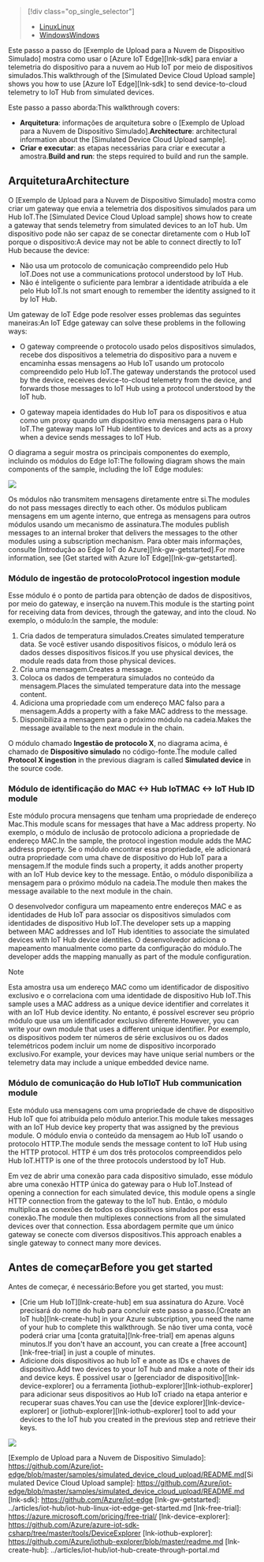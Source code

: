 > [!div class="op_single_selector"]
> * [<span data-ttu-id="061be-101">Linux</span><span class="sxs-lookup"><span data-stu-id="061be-101">Linux</span></span>](../articles/iot-hub/iot-hub-linux-iot-edge-simulated-device.md)
> * [<span data-ttu-id="061be-102">Windows</span><span class="sxs-lookup"><span data-stu-id="061be-102">Windows</span></span>](../articles/iot-hub/iot-hub-windows-iot-edge-simulated-device.md)

<span data-ttu-id="061be-103">Este passo a passo do [Exemplo de Upload para a Nuvem de Dispositivo Simulado] mostra como usar o [Azure IoT Edge][lnk-sdk] para enviar a telemetria do dispositivo para a nuvem ao Hub IoT por meio de dispositivos simulados.</span><span class="sxs-lookup"><span data-stu-id="061be-103">This walkthrough of the [Simulated Device Cloud Upload sample] shows you how to use [Azure IoT Edge][lnk-sdk] to send device-to-cloud telemetry to IoT Hub from simulated devices.</span></span>

<span data-ttu-id="061be-104">Este passo a passo aborda:</span><span class="sxs-lookup"><span data-stu-id="061be-104">This walkthrough covers:</span></span>

* <span data-ttu-id="061be-105">**Arquitetura**: informações de arquitetura sobre o [Exemplo de Upload para a Nuvem de Dispositivo Simulado].</span><span class="sxs-lookup"><span data-stu-id="061be-105">**Architecture**: architectural information about the [Simulated Device Cloud Upload sample].</span></span>
* <span data-ttu-id="061be-106">**Criar e executar**: as etapas necessárias para criar e executar a amostra.</span><span class="sxs-lookup"><span data-stu-id="061be-106">**Build and run**: the steps required to build and run the sample.</span></span>

## <a name="architecture"></a><span data-ttu-id="061be-107">Arquitetura</span><span class="sxs-lookup"><span data-stu-id="061be-107">Architecture</span></span>

<span data-ttu-id="061be-108">O [Exemplo de Upload para a Nuvem de Dispositivo Simulado] mostra como criar um gateway que envia a telemetria dos dispositivos simulados para um Hub IoT.</span><span class="sxs-lookup"><span data-stu-id="061be-108">The [Simulated Device Cloud Upload sample] shows how to create a gateway that sends telemetry from simulated devices to an IoT hub.</span></span> <span data-ttu-id="061be-109">Um dispositivo pode não ser capaz de se conectar diretamente com o Hub IoT porque o dispositivo:</span><span class="sxs-lookup"><span data-stu-id="061be-109">A device may not be able to connect directly to IoT Hub because the device:</span></span>

* <span data-ttu-id="061be-110">Não usa um protocolo de comunicação compreendido pelo Hub IoT.</span><span class="sxs-lookup"><span data-stu-id="061be-110">Does not use a communications protocol understood by IoT Hub.</span></span>
* <span data-ttu-id="061be-111">Não é inteligente o suficiente para lembrar a identidade atribuída a ele pelo Hub IoT.</span><span class="sxs-lookup"><span data-stu-id="061be-111">Is not smart enough to remember the identity assigned to it by IoT Hub.</span></span>

<span data-ttu-id="061be-112">Um gateway de IoT Edge pode resolver esses problemas das seguintes maneiras:</span><span class="sxs-lookup"><span data-stu-id="061be-112">An IoT Edge gateway can solve these problems in the following ways:</span></span>

* <span data-ttu-id="061be-113">O gateway compreende o protocolo usado pelos dispositivos simulados, recebe dos dispositivos a telemetria do dispositivo para a nuvem e encaminha essas mensagens ao Hub IoT usando um protocolo compreendido pelo Hub IoT.</span><span class="sxs-lookup"><span data-stu-id="061be-113">The gateway understands the protocol used by the device, receives device-to-cloud telemetry from the device, and forwards those messages to IoT Hub using a protocol understood by the IoT hub.</span></span>

* <span data-ttu-id="061be-114">O gateway mapeia identidades do Hub IoT para os dispositivos e atua como um proxy quando um dispositivo envia mensagens para o Hub IoT.</span><span class="sxs-lookup"><span data-stu-id="061be-114">The gateway maps IoT Hub identities to devices and acts as a proxy when a device sends messages to IoT Hub.</span></span>

<span data-ttu-id="061be-115">O diagrama a seguir mostra os principais componentes do exemplo, incluindo os módulos do Edge IoT:</span><span class="sxs-lookup"><span data-stu-id="061be-115">The following diagram shows the main components of the sample, including the IoT Edge modules:</span></span>

![][1]

<span data-ttu-id="061be-116">Os módulos não transmitem mensagens diretamente entre si.</span><span class="sxs-lookup"><span data-stu-id="061be-116">The modules do not pass messages directly to each other.</span></span> <span data-ttu-id="061be-117">Os módulos publicam mensagens em um agente interno, que entrega as mensagens para outros módulos usando um mecanismo de assinatura.</span><span class="sxs-lookup"><span data-stu-id="061be-117">The modules publish messages to an internal broker that delivers the messages to the other modules using a subscription mechanism.</span></span> <span data-ttu-id="061be-118">Para obter mais informações, consulte [Introdução ao Edge IoT do Azure][lnk-gw-getstarted].</span><span class="sxs-lookup"><span data-stu-id="061be-118">For more information, see [Get started with Azure IoT Edge][lnk-gw-getstarted].</span></span>

### <a name="protocol-ingestion-module"></a><span data-ttu-id="061be-119">Módulo de ingestão de protocolo</span><span class="sxs-lookup"><span data-stu-id="061be-119">Protocol ingestion module</span></span>

<span data-ttu-id="061be-120">Esse módulo é o ponto de partida para obtenção de dados de dispositivos, por meio do gateway, e inserção na nuvem.</span><span class="sxs-lookup"><span data-stu-id="061be-120">This module is the starting point for receiving data from devices, through the gateway, and into the cloud.</span></span> <span data-ttu-id="061be-121">No exemplo, o módulo:</span><span class="sxs-lookup"><span data-stu-id="061be-121">In the sample, the module:</span></span>

1. <span data-ttu-id="061be-122">Cria dados de temperatura simulados.</span><span class="sxs-lookup"><span data-stu-id="061be-122">Creates simulated temperature data.</span></span> <span data-ttu-id="061be-123">Se você estiver usando dispositivos físicos, o módulo lerá os dados desses dispositivos físicos.</span><span class="sxs-lookup"><span data-stu-id="061be-123">If you use physical devices, the module reads data from those physical devices.</span></span>
1. <span data-ttu-id="061be-124">Cria uma mensagem.</span><span class="sxs-lookup"><span data-stu-id="061be-124">Creates a message.</span></span>
1. <span data-ttu-id="061be-125">Coloca os dados de temperatura simulados no conteúdo da mensagem.</span><span class="sxs-lookup"><span data-stu-id="061be-125">Places the simulated temperature data into the message content.</span></span>
1. <span data-ttu-id="061be-126">Adiciona uma propriedade com um endereço MAC falso para a mensagem.</span><span class="sxs-lookup"><span data-stu-id="061be-126">Adds a property with a fake MAC address to the message.</span></span>
1. <span data-ttu-id="061be-127">Disponibiliza a mensagem para o próximo módulo na cadeia.</span><span class="sxs-lookup"><span data-stu-id="061be-127">Makes the message available to the next module in the chain.</span></span>

<span data-ttu-id="061be-128">O módulo chamado **Ingestão de protocolo X**, no diagrama acima, é chamado de **Dispositivo simulado** no código-fonte.</span><span class="sxs-lookup"><span data-stu-id="061be-128">The module called **Protocol X ingestion** in the previous diagram is called **Simulated device** in the source code.</span></span>

### <a name="mac-lt-gt-iot-hub-id-module"></a><span data-ttu-id="061be-129">Módulo de identificação do MAC &lt;-&gt; Hub IoT</span><span class="sxs-lookup"><span data-stu-id="061be-129">MAC &lt;-&gt; IoT Hub ID module</span></span>

<span data-ttu-id="061be-130">Este módulo procura mensagens que tenham uma propriedade de endereço Mac.</span><span class="sxs-lookup"><span data-stu-id="061be-130">This module scans for messages that have a Mac address property.</span></span> <span data-ttu-id="061be-131">No exemplo, o módulo de inclusão de protocolo adiciona a propriedade de endereço MAC.</span><span class="sxs-lookup"><span data-stu-id="061be-131">In the sample, the protocol ingestion module adds the MAC address property.</span></span> <span data-ttu-id="061be-132">Se o módulo encontrar essa propriedade, ele adicionará outra propriedade com uma chave de dispositivo do Hub IoT para a mensagem.</span><span class="sxs-lookup"><span data-stu-id="061be-132">If the module finds such a property, it adds another property with an IoT Hub device key to the message.</span></span> <span data-ttu-id="061be-133">Então, o módulo disponibiliza a mensagem para o próximo módulo na cadeia.</span><span class="sxs-lookup"><span data-stu-id="061be-133">The module then makes the message available to the next module in the chain.</span></span>

<span data-ttu-id="061be-134">O desenvolvedor configura um mapeamento entre endereços MAC e as identidades de Hub IoT para associar os dispositivos simulados com identidades de dispositivo Hub IoT.</span><span class="sxs-lookup"><span data-stu-id="061be-134">The developer sets up a mapping between MAC addresses and IoT Hub identities to associate the simulated devices with IoT Hub device identities.</span></span> <span data-ttu-id="061be-135">O desenvolvedor adiciona o mapeamento manualmente como parte da configuração do módulo.</span><span class="sxs-lookup"><span data-stu-id="061be-135">The developer adds the mapping manually as part of the module configuration.</span></span>

> [!NOTE]
> <span data-ttu-id="061be-136">Esta amostra usa um endereço MAC como um identificador de dispositivo exclusivo e o correlaciona com uma identidade de dispositivo Hub IoT.</span><span class="sxs-lookup"><span data-stu-id="061be-136">This sample uses a MAC address as a unique device identifier and correlates it with an IoT Hub device identity.</span></span> <span data-ttu-id="061be-137">No entanto, é possível escrever seu próprio módulo que usa um identificador exclusivo diferente.</span><span class="sxs-lookup"><span data-stu-id="061be-137">However, you can write your own module that uses a different unique identifier.</span></span> <span data-ttu-id="061be-138">Por exemplo, os dispositivos podem ter números de série exclusivos ou os dados telemétricos podem incluir um nome de dispositivo incorporado exclusivo.</span><span class="sxs-lookup"><span data-stu-id="061be-138">For example, your devices may have unique serial numbers or the telemetry data may include a unique embedded device name.</span></span>

### <a name="iot-hub-communication-module"></a><span data-ttu-id="061be-139">Módulo de comunicação do Hub IoT</span><span class="sxs-lookup"><span data-stu-id="061be-139">IoT Hub communication module</span></span>

<span data-ttu-id="061be-140">Este módulo usa mensagens com uma propriedade de chave de dispositivo Hub IoT que foi atribuída pelo módulo anterior.</span><span class="sxs-lookup"><span data-stu-id="061be-140">This module takes messages with an IoT Hub device key property that was assigned by the previous module.</span></span> <span data-ttu-id="061be-141">O módulo envia o conteúdo da mensagem ao Hub IoT usando o protocolo HTTP.</span><span class="sxs-lookup"><span data-stu-id="061be-141">The module sends the message content to IoT Hub using the HTTP protocol.</span></span> <span data-ttu-id="061be-142">HTTP é um dos três protocolos compreendidos pelo Hub IoT.</span><span class="sxs-lookup"><span data-stu-id="061be-142">HTTP is one of the three protocols understood by IoT Hub.</span></span>

<span data-ttu-id="061be-143">Em vez de abrir uma conexão para cada dispositivo simulado, esse módulo abre uma conexão HTTP única do gateway para o Hub IoT.</span><span class="sxs-lookup"><span data-stu-id="061be-143">Instead of opening a connection for each simulated device, this module opens a single HTTP connection from the gateway to the IoT hub.</span></span> <span data-ttu-id="061be-144">Então, o módulo multiplica as conexões de todos os dispositivos simulados por essa conexão.</span><span class="sxs-lookup"><span data-stu-id="061be-144">The module then multiplexes connections from all the simulated devices over that connection.</span></span> <span data-ttu-id="061be-145">Essa abordagem permite que um único gateway se conecte com diversos dispositivos.</span><span class="sxs-lookup"><span data-stu-id="061be-145">This approach enables a single gateway to connect many more devices.</span></span>

## <a name="before-you-get-started"></a><span data-ttu-id="061be-146">Antes de começar</span><span class="sxs-lookup"><span data-stu-id="061be-146">Before you get started</span></span>

<span data-ttu-id="061be-147">Antes de começar, é necessário:</span><span class="sxs-lookup"><span data-stu-id="061be-147">Before you get started, you must:</span></span>

* <span data-ttu-id="061be-148">[Crie um Hub IoT][lnk-create-hub] em sua assinatura do Azure. Você precisará do nome do hub para concluir este passo a passo.</span><span class="sxs-lookup"><span data-stu-id="061be-148">[Create an IoT hub][lnk-create-hub] in your Azure subscription, you need the name of your hub to complete this walkthrough.</span></span> <span data-ttu-id="061be-149">Se não tiver uma conta, você poderá criar uma [conta gratuita][lnk-free-trial] em apenas alguns minutos.</span><span class="sxs-lookup"><span data-stu-id="061be-149">If you don't have an account, you can create a [free account][lnk-free-trial] in just a couple of minutes.</span></span>
* <span data-ttu-id="061be-150">Adicione dois dispositivos ao hub IoT e anote as IDs e chaves de dispositivo.</span><span class="sxs-lookup"><span data-stu-id="061be-150">Add two devices to your IoT hub and make a note of their ids and device keys.</span></span> <span data-ttu-id="061be-151">É possível usar o [gerenciador de dispositivo][lnk-device-explorer] ou a ferramenta [iothub-explorer][lnk-iothub-explorer] para adicionar seus dispositivos ao Hub IoT criado na etapa anterior e recuperar suas chaves.</span><span class="sxs-lookup"><span data-stu-id="061be-151">You can use the [device explorer][lnk-device-explorer] or [iothub-explorer][lnk-iothub-explorer] tool to add your devices to the IoT hub you created in the previous step and retrieve their keys.</span></span>

![][2]

<!-- Images -->
[1]: media/iot-hub-iot-edge-simulated-selector/image1.png
[2]: media/iot-hub-iot-edge-simulated-selector/image2.png

<!-- Links -->
<span data-ttu-id="061be-152">[Exemplo de Upload para a Nuvem de Dispositivo Simulado]: https://github.com/Azure/iot-edge/blob/master/samples/simulated_device_cloud_upload/README.md</span><span class="sxs-lookup"><span data-stu-id="061be-152">[Simulated Device Cloud Upload sample]: https://github.com/Azure/iot-edge/blob/master/samples/simulated_device_cloud_upload/README.md</span></span>
[lnk-sdk]: https://github.com/Azure/iot-edge
[lnk-gw-getstarted]: ../articles/iot-hub/iot-hub-linux-iot-edge-get-started.md
[lnk-free-trial]: https://azure.microsoft.com/pricing/free-trial/
[lnk-device-explorer]: https://github.com/Azure/azure-iot-sdk-csharp/tree/master/tools/DeviceExplorer
[lnk-iothub-explorer]: https://github.com/Azure/iothub-explorer/blob/master/readme.md
[lnk-create-hub]: ../articles/iot-hub/iot-hub-create-through-portal.md